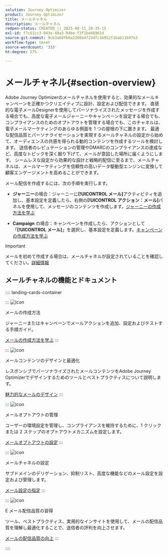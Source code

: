 ```yaml
---
solution: Journey Optimizer
product: Journey Optimizer
title: メールチャネル
description: メールチャネル
redpen-status: CREATED_||_2025-08-11_20-35-15
exl-id: f7c61cc3-943e-40a3-94be-f3f1bd46961d
source-git-commit: 9cb3a60fb9a2266b4723dfc1b952f1bab11b97e3
workflow-type: tm+mt
source-wordcount: '333'
ht-degree: 27%

---
```


# メールチャネル{#section-overview}

Adobe Journey Optimizerのメールチャネルを使用すると、効果的なメールキャンペーンを正確かつクリエイティブに設計、設定および配信できます。 直感的な電子メールDesignerを使用してパーソナライズされたメッセージを作成する場合でも、高度な電子メールジャーニーやキャンペーンを設定する場合でも、コンプライアンスのためのオプトアウトを管理する場合でも、このチャネルは、電子メールマーケティングのあらゆる側面を 1 つの屋根の下に置きます。 最適な配信品質とパーソナライゼーションを実現するメールチャネルの設定から始めて、オーディエンスの共感を得られる動的コンテンツを作成するツールを検討します。 送信者のレピュテーションの管理やDMARCのコンプライアンスの達成など、高度なトピックを深く掘り下げて、メールが意図した場所に届くようにします。 シームレスな設定から効果的な設計と戦略的配信に至るまで、メールチャネルは、メールマーケティングを信頼性の高いデータ駆動型エンジンに変換して顧客エンゲージメントを高めることができます。

メール配信を作成するには、次の手順を実行します。

* **ジャーニー**&#x200B;の場合：ジャーニーに&#x200B;**[!UICONTROL メール]**&#x200B;アクティビティを追加し、基本設定を定義したら、右側の&#x200B;**[!UICONTROL アクション：メール]**&#x200B;パネルを使用して、メッセージのコンテンツを作成します。[ジャーニーの作成方法を学ぶ](../using/building-journeys/journey-gs.md)

* **Campaign** の場合：キャンペーンを作成したら、アクションとして「**[!UICONTROL メール]**」を選択し、基本設定を定義します。[キャンペーンの作成方法を学ぶ](../using/campaigns/create-campaign.md#configure)


>[!IMPORTANT]
>
>メールを初めて作成する場合は、メールチャネルが設定されていることを確認してください。[詳細情報](../using/email/email-settings.md)

## メールチャネルの機能とドキュメント

:::: landing-cards-container

:::
![icon](https://cdn.experienceleague.adobe.com/icons/list-check.svg)

メールの作成方法

ジャーニーまたはキャンペーンでメールアクションを追加、設定およびテストする手順ガイド。

[メールの作成方法を学ぶ](../using/email/create-email.md)
:::

:::
![icon](https://cdn.experienceleague.adobe.com/icons/puzzle-piece.svg)

メールコンテンツのデザインと最適化

レスポンシブでパーソナライズされたメールコンテンツをAdobe Journey Optimizerでデザインするためのツールとベストプラクティスについて説明します。

[魅力的なメールのデザイン](design-email-landing-page.md)
:::

:::
![icon](https://cdn.experienceleague.adobe.com/icons/shield-halved.svg)

メールオプトアウトの管理

ユーザーの環境設定を管理し、コンプライアンスを維持するために、1 クリックまたは 2 ステップのオプトアウトメカニズムを設定します。

[メールオプトアウトの設定](../using/email/email-opt-out.md)
:::

:::
![icon](https://cdn.experienceleague.adobe.com/icons/gear.svg)

メールチャネルの設定

サブドメインのデリゲーション、抑制リスト、高度な機能などのメール設定を設定および管理します。

[メール設定の指定](configure-email-landing-page.md)
:::

:::
![icon](https://cdn.experienceleague.adobe.com/icons/chart-line.svg)

E メール配信品質の習得

ツール、ベストプラクティス、実用的なインサイトを使用して、メールの配信品質を理解し最適化することで、送信者の評判を向上させます。

[メールの配信品質の向上](deliverability-landing-page.md)
:::

::::

